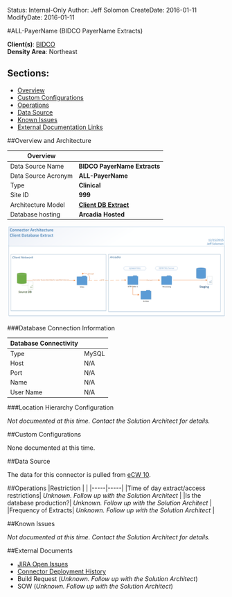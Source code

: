 Status: Internal-Only
Author: Jeff Solomon
CreateDate: 2016-01-11
ModifyDate: 2016-01-11


#ALL-PayerName (BIDCO PayerName Extracts)

**Client(s)**: [BIDCO](../BIDCO.md)  
**Density Area**: Northeast   

## Sections:
* [Overview](#overview-and-architecture)
* [Custom Configurations](#custom-configurations)
* [Operations](#operations)
* [Data Source](#data-source)
* [Known Issues](#known-issues)
* [External Documentation Links](#external-documents)

##Overview and Architecture

| Overview ||
|-----|-----|
| Data Source Name| **BIDCO PayerName Extracts** |
| Data Source Acronym| **ALL-PayerName** |
| Type | **Clinical** |
| Site ID | **999** |
| Architecture Model | [**Client DB Extract**](../../Tech_Delivery/Standard-Implementations/Client-DB-Extract.md)|
| Database hosting | **Arcadia Hosted** |


<a href="../../../img/Connector-Client-DB-Extract.png">![](../../img/Connector-Client-DB-Extract.png)</a>

###Database Connection Information  

|Database Connectivity||
|-----|-----|
|Type|MySQL|
|Host|N/A|
|Port|N/A|
|Name|N/A|
|User Name|N/A|  


###Location Hierarchy Configuration

*Not documented at this time. Contact the Solution Architect for details.*

##Custom Configurations

None documented at this time. 

##Data Source

The data for this connector is pulled from [eCW 10](../../Tech_Delivery/EHR-Documentation/eCW.md).

##Operations
|Restriction | |
|-----|-----|
|Time of day extract/access restrictions| *Unknown. Follow up with the Solution Architect* |
|Is the database production?| *Unknown. Follow up with the Solution Architect*  |
|Frequency of Extracts| *Unknown. Follow up with the Solution Architect*  |

##Known Issues

*Not documented at this time. Contact the Solution Architect for details.*

##External Documents
- [JIRA Open Issues](https://jira.arcadiasolutions.com/issues/?jql=(labels%20%3D%20ALL-PayerName%20or%20%22Data%20Source%20Acronym%22%20~%20ALL-PayerName)%20and%20status%20!%3D%20Closed)
- [Connector Deployment History](https://github.com/arcadia/qdw/wiki/connector-version)
- Build Request (*Unknown. Follow up with the Solution Architect*)
- SOW (*Unknown. Follow up with the Solution Architect*)